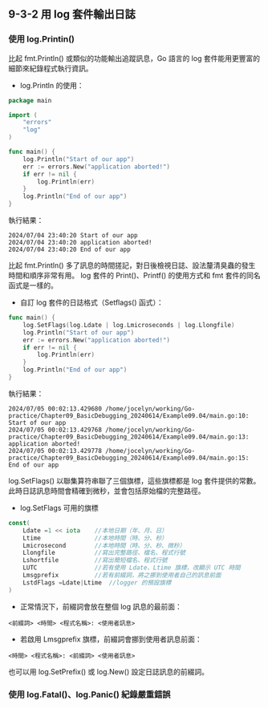 ## 9-3-2 用 log 套件輸出日誌
### 使用 log.Printin()
比起 fmt.Println() 或類似的功能輸出追蹤訊息，Go 語言的 log 套件能用更豐富的細節來紀錄程式執行資訊。

* log.Println 的使用：
```go
package main

import (
	"errors"
	"log"
)

func main() {
	log.Println("Start of our app")
	err := errors.New("application aborted!")
	if err != nil {
		log.Println(err)
	}
	log.Println("End of our app")
}
```

執行結果：
```
2024/07/04 23:40:20 Start of our app
2024/07/04 23:40:20 application aborted!
2024/07/04 23:40:20 End of our app
```
比起 fmt.Println() 多了訊息的時間搓記，對日後檢視日誌、設法釐清臭蟲的發生時間和順序非常有用。
log 套件的 Print()、Printf() 的使用方式和 fmt 套件的同名函式是一樣的。

* 自訂 log 套件的日誌格式（Setflags() 函式）：
```go
func main() {
	log.SetFlags(log.Ldate | log.Lmicroseconds | log.Llongfile)
	log.Println("Start of our app")
	err := errors.New("application aborted!")
	if err != nil {
		log.Println(err)
	}
	log.Println("End of our app")
}
```

執行結果：
```
2024/07/05 00:02:13.429680 /home/jocelyn/working/Go-practice/Chapter09_BasicDebugging_20240614/Example09.04/main.go:10: Start of our app
2024/07/05 00:02:13.429768 /home/jocelyn/working/Go-practice/Chapter09_BasicDebugging_20240614/Example09.04/main.go:13: application aborted!
2024/07/05 00:02:13.429778 /home/jocelyn/working/Go-practice/Chapter09_BasicDebugging_20240614/Example09.04/main.go:15: End of our app

```
log.SetFlags() 以聯集算符串聯了三個旗標，這些旗標都是 log 套件提供的常數。
此時日誌訊息時間會精確到微秒，並會包括原始檔的完整路徑。

* log.SetFlags 可用的旗標
```go
const(
    Ldate =1 << iota    //本地日期（年、月、日）
    Ltime               //本地時間（時、分、秒）
    Lmicrosecond        //本地時間（時、分、秒、微秒）
    Llongfile           //寫出完整路徑、檔名、程式行號
    Lshortfile          //寫出簡短檔名、程式行號
    LUTC                //若有使用 Ldate、Ltime 旗標，改顯示 UTC 時間
    Lmsgprefix          //若有前綴詞，將之挪到使用者自己的訊息前面
    LstdFlags =Ldate|Ltime  //logger 的預設旗標
)
```

* 正常情況下，前綴詞會放在整個 log 訊息的最前面：
```
<前綴詞> <時間> <程式名稱>: <使用者訊息>
```

* 若啟用 Lmsgprefix 旗標，前綴詞會挪到使用者訊息前面：
```
<時間> <程式名稱>: <前綴詞> <使用者訊息>
```
也可以用 log.SetPrefix() 或 log.New() 設定日誌訊息的前綴詞。


### 使用 log.Fatal()、log.Panic() 紀錄嚴重錯誤
